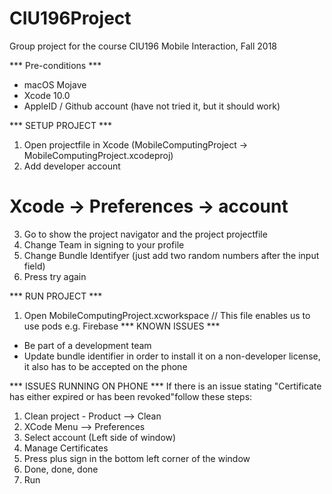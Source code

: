 # CIU196Project
Group project for the course CIU196 Mobile Interaction, Fall 2018

*** Pre-conditions ***
- macOS Mojave
- Xcode 10.0
- AppleID / Github account (have not tried it, but it should work)

*** SETUP PROJECT ***
1. Open projectfile in Xcode (MobileComputingProject -> MobileComputingProject.xcodeproj)   
2. Add developer account
  # Xcode -> Preferences -> account
3. Go to show the project navigator and the project projectfile
4. Change Team in signing to your profile
5. Change Bundle Identifyer (just add two random numbers after the input field)
6. Press try again

*** RUN PROJECT ***
1. Open MobileComputingProject.xcworkspace
  // This file enables us to use pods e.g. Firebase
*** KNOWN ISSUES ***
- Be part of a development team
- Update bundle identifier in order to install it on a non-developer license,
    it also has to be accepted on the phone

*** ISSUES RUNNING ON PHONE ***
If there is an issue stating "Certificate has either expired or has been revoked"follow these steps:

1. Clean project - Product --> Clean
2. XCode Menu --> Preferences
3. Select account (Left side of window)
4. Manage Certificates
5. Press plus sign in the bottom left corner of the window
6. Done, done, done
7. Run 

